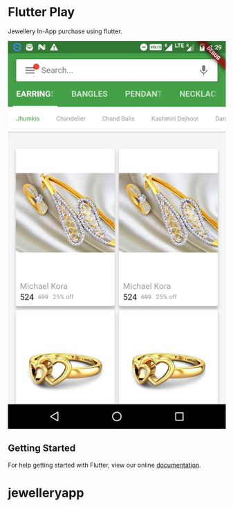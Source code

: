 # Flutter Play
Jewellery In-App purchase using flutter.

![Flutter Play](/assets/flutter-play.jpeg)



## Getting Started

For help getting started with Flutter, view our online
[documentation](https://flutter.io/).
# jewelleryapp
